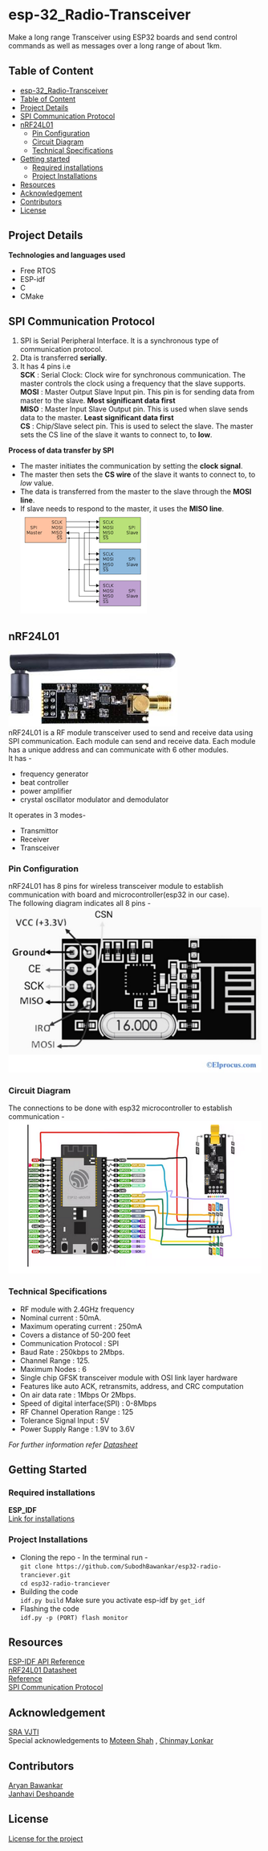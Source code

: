 # esp-32_Radio-Transceiver
Make a long range Transceiver using ESP32 boards and send control commands as well as messages over a long range of about 1km.

## Table of Content
- [esp-32_Radio-Transceiver](https://github.com/SubodhBawankar/esp32-radio-tranciever/blob/Mentee-Janhavi/Notes/Readme.md#esp-32_radio-transceiver)
- [Table of Content](https://github.com/SubodhBawankar/esp32-radio-tranciever/blob/Mentee-Janhavi/Notes/Readme.md#table-of-content)
- [Project Details](https://github.com/SubodhBawankar/esp32-radio-tranciever/blob/Mentee-Janhavi/Notes/Readme.md#project-details)
- [SPI Communication Protocol](https://github.com/SubodhBawankar/esp32-radio-tranciever/blob/Mentee-Janhavi/Notes/Readme.md#spi-communication-protocol)
- [nRF24L01](https://github.com/SubodhBawankar/esp32-radio-tranciever/blob/Mentee-Janhavi/Notes/Readme.md#nrf24l01)
  - [Pin Configuration](https://github.com/SubodhBawankar/esp32-radio-tranciever/blob/Mentee-Janhavi/Notes/Readme.md#pin-configuration)
  - [Circuit Diagram](https://github.com/SubodhBawankar/esp32-radio-tranciever/blob/Mentee-Janhavi/Notes/Readme.md#circuit-diagram)
  - [Technical Specifications](https://github.com/SubodhBawankar/esp32-radio-tranciever/blob/Mentee-Janhavi/Notes/Readme.md#technical-specifications)
- [Getting started](https://github.com/SubodhBawankar/esp32-radio-tranciever/blob/Mentee-Janhavi/Notes/Readme.md#getting-started)
  - [Required installations](https://github.com/SubodhBawankar/esp32-radio-tranciever/blob/Mentee-Janhavi/Notes/Readme.md#required-installations)
  - [Project Installations](https://github.com/SubodhBawankar/esp32-radio-tranciever/blob/Mentee-Janhavi/Notes/Readme.md#project-installations)
- [Resources](https://github.com/SubodhBawankar/esp32-radio-tranciever/blob/Mentee-Janhavi/Notes/Readme.md#resources)
- [Acknowledgement](https://github.com/SubodhBawankar/esp32-radio-tranciever/blob/Mentee-Janhavi/Notes/Readme.md#acknowledgement)
- [Contributors](https://github.com/SubodhBawankar/esp32-radio-tranciever/blob/Mentee-Janhavi/Notes/Readme.md#contributors)
- [License](https://github.com/SubodhBawankar/esp32-radio-tranciever/blob/Mentee-Janhavi/Notes/Readme.md#license)

## Project Details
**Technologies and languages used**
- Free RTOS
- ESP-idf
- C
- CMake

## SPI Communication Protocol
1. SPI is Serial Peripheral Interface. It is a synchronous type of communication protocol.
2. Dta is transferred **serially**.
3. It has 4 pins i.e <br>
**SCK** : Serial Clock: Clock wire for synchronous communication. The master controls the clock using a frequency that the slave supports.<br>
**MOSI** : Master Output Slave Input pin. This pin is for sending data from master to the slave. **Most significant data first** <br>
**MISO** : Master Input Slave Output pin. This is used when slave sends data to the master. **Least significant data first** <br>
**CS** : Chip/Slave select pin. This is used to select the slave. The master sets the CS line of the slave it wants to connect to, to **low**.

**Process of data transfer by SPI**
- The master initiates the communication by setting the **clock signal**.
- The master then sets the **CS wire** of the slave it wants to connect to, to _low_ value.
- The data is transferred from the master to the slave through the **MOSI line**.
- If slave needs to respond to the master, it uses the **MISO line**. <br>
![SPI](Images/SPI.png)<br>

## nRF24L01
![nRF24L01 Sensor Module](Images/NRF24L01.png)<br>
nRF24L01 is a RF module transceiver used to send and receive data using SPI communication. Each module can send and receive data. Each module has a unique address and can communicate with 6 other modules.<br>
It has - 
- frequency generator
- beat controller
- power amplifier
- crystal oscillator modulator and demodulator<br>

It operates in 3 modes-

- Transmittor
- Receiver
- Transceiver

### Pin Configuration
nRF24L01 has 8 pins for wireless transceiver module to establish communication with board and microcontroller(esp32 in our case).<br>
The following diagram indicates all 8 pins - <br>
![Pin Configuration](Images/nrf_pin.png)<br>

### Circuit Diagram
The connections to be done with esp32 microcontroller to establish communication - <br>
![Circuit Diagram](Images/nrf_circuit.png)<br>

### Technical Specifications
- RF module with 2.4GHz frequency
- Nominal current : 50mA.
- Maximum operating current : 250mA
- Covers a distance of 50-200 feet
- Communication Protocol : SPI
- Baud Rate : 250kbps to 2Mbps.
- Channel Range : 125.
- Maximum Nodes : 6
- Single chip GFSK transceiver module with OSI link layer hardware
- Features like auto ACK, retransmits, address, and CRC computation
- On air data rate : 1Mbps Or 2Mbps.
- Speed of digital interface(SPI) : 0-8Mbps
- RF Channel Operation Range : 125
- Tolerance Signal Input : 5V
- Power Supply Range : 1.9V to 3.6V

_For further information refer [Datasheet](https://www.sparkfun.com/datasheets/Components/SMD/nRF24L01Pluss_Preliminary_Product_Specification_v1_0.pdf)_

## Getting Started 
### Required installations 
**ESP_IDF**<br>
[Link for installations](https://github.com/espressif/esp-idf.git)

### Project Installations 
- Cloning the repo - In the terminal run - <br>
  `git clone https://github.com/SubodhBawankar/esp32-radio-tranciever.git ` <br>
  `cd esp32-radio-tranciever`<br>
- Building the code <br>
`idf.py build` Make sure you activate esp-idf by `get_idf`<br>
- Flashing the code <br>
`idf.py -p (PORT) flash monitor`<br>

## Resources
[ESP-IDF API Reference](https://docs.espressif.com/projects/esp-idf/en/v4.2.4/esp32/api-reference/index.html)<br>
[nRF24L01 Datasheet](https://www.sparkfun.com/datasheets/Components/SMD/nRF24L01Pluss_Preliminary_Product_Specification_v1_0.pdf)<br>
[Reference](https://github.com/nopnop2002/esp-idf-mirf.git)<br>
[SPI Communication Protocol](https://docs.espressif.com/projects/esp-idf/en/latest/esp32/api-reference/peripherals/spi_master.html)

## Acknowledgement
[SRA VJTI](https://github.com/SRA-VJTI)<br>
Special acknowledgements to [Moteen Shah](https://github.com/Jamm02) , [Chinmay Lonkar](https://github.com/ChinmayLonkar)<br>

## Contributors
[Aryan Bawankar](https://github.com/SubodhBawankar)<br>
[Janhavi Deshpande](https://github.com/janhavi1803)

## License
[License for the project](https://github.com/SubodhBawankar/esp32-radio-tranciever/blob/main/LICENSE)
